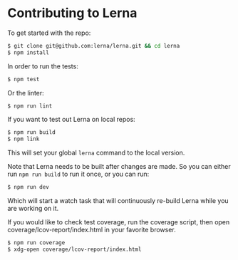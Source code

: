 # Contributing to Lerna

To get started with the repo:

```sh
$ git clone git@github.com:lerna/lerna.git && cd lerna
$ npm install
```

In order to run the tests:

```sh
$ npm test
```

Or the linter:

```sh
$ npm run lint
```

If you want to test out Lerna on local repos:

```sh
$ npm run build
$ npm link
```

This will set your global `lerna` command to the local version.

Note that Lerna needs to be built after changes are made. So you can either run
`npm run build` to run it once, or you can run:

```sh
$ npm run dev
```

Which will start a watch task that will continuously re-build Lerna while you
are working on it.

If you would like to check test coverage, run the coverage script, then open
coverage/lcov-report/index.html in your favorite browser.

```sh
$ npm run coverage
$ xdg-open coverage/lcov-report/index.html
```
